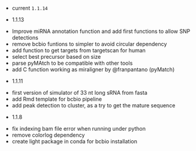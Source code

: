 - current `1.1.14`

- 1.1.13

* Improve miRNA annotation function and add first functions
  to allow SNP detections
* remove bcbio funtions to simpler to avoid circular dependency
* add function to get targets from targetscan for human
* select best precursor based on size
* parse pyMAtch to be compatible with other tools
* add C function working as miraligner by @franpantano (pyMatch)

- 1.1.11

* first version of simulator of 33 nt long sRNA from fasta
* add Rmd template for bcbio pipeline
* add peak detection to cluster, as a try to get the mature sequence

- 1.1.8

 * fix indexing bam file error when running under python
 * remove colorlog dependency
 * create light package in conda for bcbio installation
